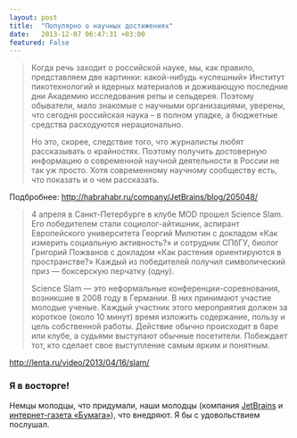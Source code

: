 ```yaml
---
layout: post
title:  "Популярно о научных достижениях"
date:   2013-12-07 06:47:31 +03:00
featured: False
---
```

> Когда речь заходит о российской науке, мы, как правило, представляем две картинки: какой-нибудь «успешный» Институт пикотехнологий и ядерных материалов и доживающую последние дни Академию исследования репы и сельдерея. Поэтому обыватели, мало знакомые с научными организациями, уверены, что сегодня российская наука – в полном упадке, а бюджетные средства расходуются нерационально.
> 
> Но это, скорее, следствие того, что журналисты любят рассказывать о крайностях. Поэтому получить достоверную информацию о современной научной деятельности в России не так уж просто. Хотя современному научному сообществу есть, что показать и о чем рассказать.
 
Подбробнее: http://habrahabr.ru/company/JetBrains/blog/205048/

> 4 апреля в Санкт-Петербурге в клубе MOD прошел Science Slam. Его победителем стали социолог-айтишник, аспирант Европейского университета Георгий Милютин с докладом «Как измерить социальную активность?» и сотрудник СПбГУ, биолог Григорий Пожванов с докладом «Как растения ориентируются в пространстве?» Каждый из победителей получил символический приз — боксерскую перчатку (одну).
> 
> Sсience Slam — это неформальные конференции-соревнования, возникшие в 2008 году в Германии. В них принимают участие молодые ученые. Каждый участник этого мероприятия должен за короткое (около 10 минут) время изложить содержание, пользу и цель собственной работы. Действие обычно происходит в баре или клубе, а судьями выступают обычные посетители. Побеждает тот, кто сделает свое выступление самым ярким и понятным.

http://lenta.ru/video/2013/04/16/slam/


### Я в восторге! 

Немцы молодцы, что придумали, наши молодцы (компания [JetBrains](http://www.jetbrains.com/) и [интернет-газета «Бумага»](http://paperpaper.ru/)), что внедряют. Я бы с удовольствием послушал.
